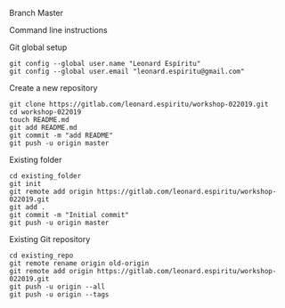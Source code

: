 Branch Master

Command line instructions

Git global setup
```
git config --global user.name "Leonard Espíritu"
git config --global user.email "leonard.espiritu@gmail.com"
```

Create a new repository
```
git clone https://gitlab.com/leonard.espiritu/workshop-022019.git
cd workshop-022019
touch README.md
git add README.md
git commit -m "add README"
git push -u origin master
```

Existing folder
```
cd existing_folder
git init
git remote add origin https://gitlab.com/leonard.espiritu/workshop-022019.git
git add .
git commit -m "Initial commit"
git push -u origin master
```

Existing Git repository
```
cd existing_repo
git remote rename origin old-origin
git remote add origin https://gitlab.com/leonard.espiritu/workshop-022019.git
git push -u origin --all
git push -u origin --tags
```